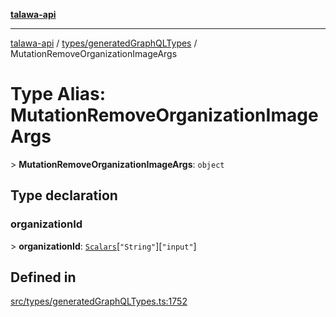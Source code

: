 [**talawa-api**](../../../README.md)

***

[talawa-api](../../../modules.md) / [types/generatedGraphQLTypes](../README.md) / MutationRemoveOrganizationImageArgs

# Type Alias: MutationRemoveOrganizationImageArgs

\> **MutationRemoveOrganizationImageArgs**: `object`

## Type declaration

### organizationId

\> **organizationId**: [`Scalars`](Scalars.md)\[`"String"`\]\[`"input"`\]

## Defined in

[src/types/generatedGraphQLTypes.ts:1752](https://github.com/PalisadoesFoundation/talawa-api/blob/5c5b29a0ea487bda8306089fe128f43f3be29f94/src/types/generatedGraphQLTypes.ts#L1752)
